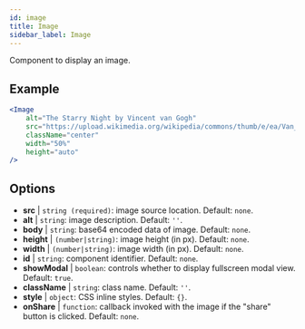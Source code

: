 ```yaml
---
id: image
title: Image
sidebar_label: Image
---
```


Component to display an image.

## Example

```jsx live
<Image 
    alt="The Starry Night by Vincent van Gogh" 
    src="https://upload.wikimedia.org/wikipedia/commons/thumb/e/ea/Van_Gogh_-_Starry_Night_-_Google_Art_Project.jpg/1280px-Van_Gogh_-_Starry_Night_-_Google_Art_Project.jpg"
    className="center"
    width="50%"
    height="auto"
/>
```

## Options

* __src__ | `string (required)`: image source location. Default: `none`.
* __alt__ | `string`: image description. Default: `''`.
* __body__ | `string`: base64 encoded data of image. Default: `none`.
* __height__ | `(number|string)`: image height (in px). Default: `none`.
* __width__ | `(number|string)`: image width (in px). Default: `none`.
* __id__ | `string`: component identifier. Default: `none`.
* __showModal__ | `boolean`: controls whether to display fullscreen modal view. Default: `true`.
* __className__ | `string`: class name. Default: `''`.
* __style__ | `object`: CSS inline styles. Default: `{}`.
* __onShare__ | `function`: callback invoked with the image if the "share" button is clicked. Default: `none`.
